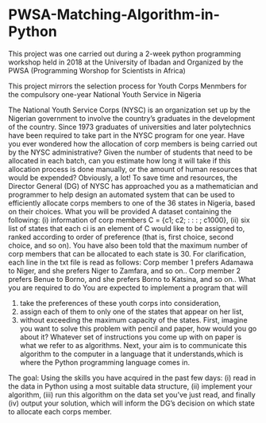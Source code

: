 # PWSA-Matching-Algorithm-in-Python
This project was one carried out during a 2-week python programming workshop held in 2018 at the University of Ibadan and Organized by the PWSA (Programming Worshop for Scientists in Africa)

This project mirrors the selection process for Youth Corps Menmbers for the compulsory one-year National Youth Service in Nigeria

The National Youth Service Corps (NYSC) is an organization set up by the Nigerian government
to involve the country’s graduates in the development of the country. Since 1973 graduates of
universities and later polytechnics have been required to take part in the NYSC program for one
year. Have you ever wondered how the allocation of corp members is being carried out by the
NYSC administrative? Given the number of students that need to be allocated in each batch,
can you estimate how long it will take if this allocation process is done manually, or the amount
of human resources that would be expended? Obviously, a lot! To save time and resources, the
Director General (DG) of NYSC has approached you as a mathematician and programmer to help
design an automated system that can be used to efficiently allocate corps members to one of the
36 states in Nigeria, based on their choices.
What you will be provided
A dataset containing the following:
(i) information of corp members C = {c1; c2; : : : ; c1000},
(ii) six list of states that each ci is an element of C would like to be assigned to, ranked according to order of
preference (that is, first choice, second choice, and so on).
You have also been told that the maximum number of corp members that can be allocated to each
state is 30. For clarification, each line in the txt file is read  as follows: Corp member 1 prefers Adamawa to Niger, and she prefers Niger to Zamfara, and so on.. Corp member 2 prefers Benue to Borno, and she prefers Borno to Katsina, and so on..
What you are required to do
You are expected to implement a program that will
1. take the preferences of these youth corps into consideration,
2. assign each of them to only one of the states that appear on her list,
3. without exceeding the maximum capacity of the states.
First, imagine you want to solve this problem with pencil and paper, how would you go about it?
Whatever set of instructions you come up with on paper is what we refer to as algorithms. Next,
your aim is to communicate this algorithm to the computer in a language that it understands,which is where the Python programming language comes in. 

The goal: Using the skills you have
acquired in the past few days: (i) read in the data in Python using a most suitable data structure,
(ii) implement your algorithm, (iii) run this algorithm on the data set you’ve just read, and finally
(iv) output your solution, which will inform the DG’s decision on which state to allocate each corps
member.
